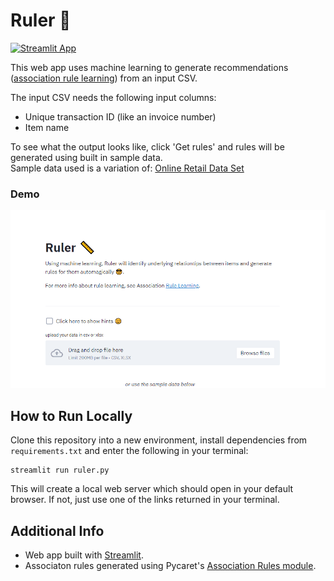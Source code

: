 # Ruler 📏

[![Streamlit App](https://static.streamlit.io/badges/streamlit_badge_black_white.svg)](https://share.streamlit.io/batmanscode/ruler/main/ruler.py)

This web app uses machine learning to generate recommendations ([association rule learning](https://en.wikipedia.org/wiki/Association_rule_learning)) from an input CSV.

The input CSV needs the following input columns:

* Unique transaction ID (like an invoice number)
* Item name

To see what the output looks like, click 'Get rules' and rules will be generated using built in sample data.\
Sample data used is a variation of: [Online Retail Data Set](https://archive.ics.uci.edu/ml/datasets/online+retail)


### Demo
![demo](https://github.com/batmanscode/ruler/blob/main/demo.gif)

## How to Run Locally
Clone this repository into a new environment, install dependencies from `requirements.txt` and enter the following in your terminal:
```shell
streamlit run ruler.py
```
This will create a local web server which should open in your default browser. If not, just use one of the links returned in your terminal.

## Additional Info
* Web app built with [Streamlit](https://github.com/streamlit/streamlit).
* Associaton rules generated using Pycaret's [Association Rules module](https://pycaret.readthedocs.io/en/latest/api/arules.html).
